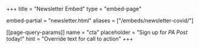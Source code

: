 +++
title = "Newsletter Embed"
type = "embed-page"

embed-partial = "newsletter.html"
aliases = ["/embeds/newsletter-covid/"]

[[page-query-params]]
name = "cta"
placeholder = "Sign up for <i>PA Post</i> today!"
hint = "Override text for call to action"
+++
